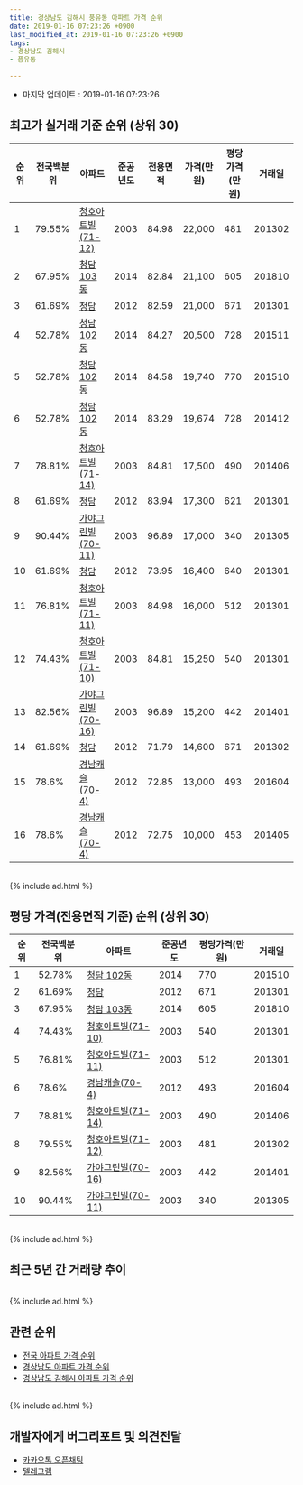 ```yaml
---
title: 경상남도 김해시 풍유동 아파트 가격 순위
date: 2019-01-16 07:23:26 +0900
last_modified_at: 2019-01-16 07:23:26 +0900
tags:
- 경상남도 김해시
- 풍유동

---
```


* 마지막 업데이트 : 2019-01-16 07:23:26

## 최고가 실거래 기준 순위 (상위 30)


|순위|전국백분위|아파트|준공년도|전용면적|가격(만원)|평당가격(만원)|거래일|
|---|---|---|---|---|---|---|---|
|1|79.55%|[청호아트빌(71-12)](https://search.naver.com/search.naver?query=%EA%B2%BD%EC%83%81%EB%82%A8%EB%8F%84+%EA%B9%80%ED%95%B4%EC%8B%9C+%ED%92%8D%EC%9C%A0%EB%8F%99+%EC%B2%AD%ED%98%B8%EC%95%84%ED%8A%B8%EB%B9%8C%2871-12%29)|2003|84.98|22,000|481|201302|
|2|67.95%|[청담 103동](https://search.naver.com/search.naver?query=%EA%B2%BD%EC%83%81%EB%82%A8%EB%8F%84+%EA%B9%80%ED%95%B4%EC%8B%9C+%ED%92%8D%EC%9C%A0%EB%8F%99+%EC%B2%AD%EB%8B%B4+103%EB%8F%99)|2014|82.84|21,100|605|201810|
|3|61.69%|[청담](https://search.naver.com/search.naver?query=%EA%B2%BD%EC%83%81%EB%82%A8%EB%8F%84+%EA%B9%80%ED%95%B4%EC%8B%9C+%ED%92%8D%EC%9C%A0%EB%8F%99+%EC%B2%AD%EB%8B%B4)|2012|82.59|21,000|671|201301|
|4|52.78%|[청담 102동](https://search.naver.com/search.naver?query=%EA%B2%BD%EC%83%81%EB%82%A8%EB%8F%84+%EA%B9%80%ED%95%B4%EC%8B%9C+%ED%92%8D%EC%9C%A0%EB%8F%99+%EC%B2%AD%EB%8B%B4+102%EB%8F%99)|2014|84.27|20,500|728|201511|
|5|52.78%|[청담 102동](https://search.naver.com/search.naver?query=%EA%B2%BD%EC%83%81%EB%82%A8%EB%8F%84+%EA%B9%80%ED%95%B4%EC%8B%9C+%ED%92%8D%EC%9C%A0%EB%8F%99+%EC%B2%AD%EB%8B%B4+102%EB%8F%99)|2014|84.58|19,740|770|201510|
|6|52.78%|[청담 102동](https://search.naver.com/search.naver?query=%EA%B2%BD%EC%83%81%EB%82%A8%EB%8F%84+%EA%B9%80%ED%95%B4%EC%8B%9C+%ED%92%8D%EC%9C%A0%EB%8F%99+%EC%B2%AD%EB%8B%B4+102%EB%8F%99)|2014|83.29|19,674|728|201412|
|7|78.81%|[청호아트빌(71-14)](https://search.naver.com/search.naver?query=%EA%B2%BD%EC%83%81%EB%82%A8%EB%8F%84+%EA%B9%80%ED%95%B4%EC%8B%9C+%ED%92%8D%EC%9C%A0%EB%8F%99+%EC%B2%AD%ED%98%B8%EC%95%84%ED%8A%B8%EB%B9%8C%2871-14%29)|2003|84.81|17,500|490|201406|
|8|61.69%|[청담](https://search.naver.com/search.naver?query=%EA%B2%BD%EC%83%81%EB%82%A8%EB%8F%84+%EA%B9%80%ED%95%B4%EC%8B%9C+%ED%92%8D%EC%9C%A0%EB%8F%99+%EC%B2%AD%EB%8B%B4)|2012|83.94|17,300|621|201301|
|9|90.44%|[가야그린빌(70-11)](https://search.naver.com/search.naver?query=%EA%B2%BD%EC%83%81%EB%82%A8%EB%8F%84+%EA%B9%80%ED%95%B4%EC%8B%9C+%ED%92%8D%EC%9C%A0%EB%8F%99+%EA%B0%80%EC%95%BC%EA%B7%B8%EB%A6%B0%EB%B9%8C%2870-11%29)|2003|96.89|17,000|340|201305|
|10|61.69%|[청담](https://search.naver.com/search.naver?query=%EA%B2%BD%EC%83%81%EB%82%A8%EB%8F%84+%EA%B9%80%ED%95%B4%EC%8B%9C+%ED%92%8D%EC%9C%A0%EB%8F%99+%EC%B2%AD%EB%8B%B4)|2012|73.95|16,400|640|201301|
|11|76.81%|[청호아트빌(71-11)](https://search.naver.com/search.naver?query=%EA%B2%BD%EC%83%81%EB%82%A8%EB%8F%84+%EA%B9%80%ED%95%B4%EC%8B%9C+%ED%92%8D%EC%9C%A0%EB%8F%99+%EC%B2%AD%ED%98%B8%EC%95%84%ED%8A%B8%EB%B9%8C%2871-11%29)|2003|84.98|16,000|512|201301|
|12|74.43%|[청호아트빌(71-10)](https://search.naver.com/search.naver?query=%EA%B2%BD%EC%83%81%EB%82%A8%EB%8F%84+%EA%B9%80%ED%95%B4%EC%8B%9C+%ED%92%8D%EC%9C%A0%EB%8F%99+%EC%B2%AD%ED%98%B8%EC%95%84%ED%8A%B8%EB%B9%8C%2871-10%29)|2003|84.81|15,250|540|201301|
|13|82.56%|[가야그린빌(70-16)](https://search.naver.com/search.naver?query=%EA%B2%BD%EC%83%81%EB%82%A8%EB%8F%84+%EA%B9%80%ED%95%B4%EC%8B%9C+%ED%92%8D%EC%9C%A0%EB%8F%99+%EA%B0%80%EC%95%BC%EA%B7%B8%EB%A6%B0%EB%B9%8C%2870-16%29)|2003|96.89|15,200|442|201401|
|14|61.69%|[청담](https://search.naver.com/search.naver?query=%EA%B2%BD%EC%83%81%EB%82%A8%EB%8F%84+%EA%B9%80%ED%95%B4%EC%8B%9C+%ED%92%8D%EC%9C%A0%EB%8F%99+%EC%B2%AD%EB%8B%B4)|2012|71.79|14,600|671|201302|
|15|78.6%|[경남캐슬(70-4)](https://search.naver.com/search.naver?query=%EA%B2%BD%EC%83%81%EB%82%A8%EB%8F%84+%EA%B9%80%ED%95%B4%EC%8B%9C+%ED%92%8D%EC%9C%A0%EB%8F%99+%EA%B2%BD%EB%82%A8%EC%BA%90%EC%8A%AC%2870-4%29)|2012|72.85|13,000|493|201604|
|16|78.6%|[경남캐슬(70-4)](https://search.naver.com/search.naver?query=%EA%B2%BD%EC%83%81%EB%82%A8%EB%8F%84+%EA%B9%80%ED%95%B4%EC%8B%9C+%ED%92%8D%EC%9C%A0%EB%8F%99+%EA%B2%BD%EB%82%A8%EC%BA%90%EC%8A%AC%2870-4%29)|2012|72.75|10,000|453|201405|


<br>
{% include ad.html %}
<br>

## 평당 가격(전용면적 기준) 순위 (상위 30)


|순위|전국백분위|아파트|준공년도|평당가격(만원)|거래일|
|---|---|---|---|---|---|
|1|52.78%|[청담 102동](https://search.naver.com/search.naver?query=%EA%B2%BD%EC%83%81%EB%82%A8%EB%8F%84+%EA%B9%80%ED%95%B4%EC%8B%9C+%ED%92%8D%EC%9C%A0%EB%8F%99+%EC%B2%AD%EB%8B%B4+102%EB%8F%99)|2014|770|201510|
|2|61.69%|[청담](https://search.naver.com/search.naver?query=%EA%B2%BD%EC%83%81%EB%82%A8%EB%8F%84+%EA%B9%80%ED%95%B4%EC%8B%9C+%ED%92%8D%EC%9C%A0%EB%8F%99+%EC%B2%AD%EB%8B%B4)|2012|671|201301|
|3|67.95%|[청담 103동](https://search.naver.com/search.naver?query=%EA%B2%BD%EC%83%81%EB%82%A8%EB%8F%84+%EA%B9%80%ED%95%B4%EC%8B%9C+%ED%92%8D%EC%9C%A0%EB%8F%99+%EC%B2%AD%EB%8B%B4+103%EB%8F%99)|2014|605|201810|
|4|74.43%|[청호아트빌(71-10)](https://search.naver.com/search.naver?query=%EA%B2%BD%EC%83%81%EB%82%A8%EB%8F%84+%EA%B9%80%ED%95%B4%EC%8B%9C+%ED%92%8D%EC%9C%A0%EB%8F%99+%EC%B2%AD%ED%98%B8%EC%95%84%ED%8A%B8%EB%B9%8C%2871-10%29)|2003|540|201301|
|5|76.81%|[청호아트빌(71-11)](https://search.naver.com/search.naver?query=%EA%B2%BD%EC%83%81%EB%82%A8%EB%8F%84+%EA%B9%80%ED%95%B4%EC%8B%9C+%ED%92%8D%EC%9C%A0%EB%8F%99+%EC%B2%AD%ED%98%B8%EC%95%84%ED%8A%B8%EB%B9%8C%2871-11%29)|2003|512|201301|
|6|78.6%|[경남캐슬(70-4)](https://search.naver.com/search.naver?query=%EA%B2%BD%EC%83%81%EB%82%A8%EB%8F%84+%EA%B9%80%ED%95%B4%EC%8B%9C+%ED%92%8D%EC%9C%A0%EB%8F%99+%EA%B2%BD%EB%82%A8%EC%BA%90%EC%8A%AC%2870-4%29)|2012|493|201604|
|7|78.81%|[청호아트빌(71-14)](https://search.naver.com/search.naver?query=%EA%B2%BD%EC%83%81%EB%82%A8%EB%8F%84+%EA%B9%80%ED%95%B4%EC%8B%9C+%ED%92%8D%EC%9C%A0%EB%8F%99+%EC%B2%AD%ED%98%B8%EC%95%84%ED%8A%B8%EB%B9%8C%2871-14%29)|2003|490|201406|
|8|79.55%|[청호아트빌(71-12)](https://search.naver.com/search.naver?query=%EA%B2%BD%EC%83%81%EB%82%A8%EB%8F%84+%EA%B9%80%ED%95%B4%EC%8B%9C+%ED%92%8D%EC%9C%A0%EB%8F%99+%EC%B2%AD%ED%98%B8%EC%95%84%ED%8A%B8%EB%B9%8C%2871-12%29)|2003|481|201302|
|9|82.56%|[가야그린빌(70-16)](https://search.naver.com/search.naver?query=%EA%B2%BD%EC%83%81%EB%82%A8%EB%8F%84+%EA%B9%80%ED%95%B4%EC%8B%9C+%ED%92%8D%EC%9C%A0%EB%8F%99+%EA%B0%80%EC%95%BC%EA%B7%B8%EB%A6%B0%EB%B9%8C%2870-16%29)|2003|442|201401|
|10|90.44%|[가야그린빌(70-11)](https://search.naver.com/search.naver?query=%EA%B2%BD%EC%83%81%EB%82%A8%EB%8F%84+%EA%B9%80%ED%95%B4%EC%8B%9C+%ED%92%8D%EC%9C%A0%EB%8F%99+%EA%B0%80%EC%95%BC%EA%B7%B8%EB%A6%B0%EB%B9%8C%2870-11%29)|2003|340|201305|


<br>
{% include ad.html %}
<br>

## 최근 5년 간 거래량 추이


<div style="width:100%;">
    <canvas id="deal_progress" height="250"></canvas>
</div>

<script>
new Chart(document.getElementById("deal_progress"), {
    type: 'line',
    data: {
        labels: ['201401','201402','201403','201404','201405','201406','201407','201408','201409','201410','201411','201412','201501','201502','201503','201504','201505','201506','201507','201508','201509','201510','201511','201512','201601','201602','201603','201604','201605','201606','201607','201608','201609','201610','201611','201612','201701','201702','201703','201704','201705','201706','201707','201708','201709','201710','201711','201712','201801','201802','201803','201804','201805','201806','201807','201808','201809','201810','201811','201812','201901'],
        datasets: [{
            label: '실거래 수',
            pointRadius: 1,
            data: [1, 0, 4, 2, 6, 3, 2, 5, 3, 1, 4, 2, 3, 4, 5, 0, 4, 3, 1, 2, 2, 2, 3, 2, 1, 3, 1, 2, 3, 3, 2, 0, 5, 3, 1, 2, 2, 3, 0, 2, 0, 0, 0, 1, 1, 1, 1, 0, 1, 0, 0, 0, 0, 0, 0, 0, 1, 1, 1, 0, 0],
            borderColor: "rgba(255, 201, 14, 1)",
            backgroundColor: "rgba(255, 201, 14, 0.5)",
            fill: true,
        }]
    },
    options: {
        responsive: true,
        title: {
            display: true,
            text: '5년간 거래량 추이'
        },
        tooltips: {
            mode: 'index',
            intersect: false,
        },
        hover: {
            mode: 'nearest',
            intersect: true
        },
        scales: {
            xAxes: [{
                display: true,
                scaleLabel: {
                    display: true,
                    labelString: '년/월'
                }
            }],
            yAxes: [{
                display: true,
                ticks: {
                    suggestedMin: 0,
                },
                scaleLabel: {
                    display: true,
                    labelString: '실거래 수'
                }
            }]
        }
    }
});

</script>


<br>
{% include ad.html %}
<br>

## 관련 순위

- [전국 아파트 가격 순위](https://inasie.github.io/apt-ranking/전국)
- [경상남도 아파트 가격 순위](https://inasie.github.io/apt-ranking/경상남도)
- [경상남도 김해시 아파트 가격 순위](https://inasie.github.io/apt-ranking/경상남도-김해시)


<br>
{% include ad.html %}
<br>

## 개발자에게 버그리포트 및 의견전달

- [카카오톡 오픈채팅](https://open.kakao.com/o/gLJUAP4)
- [텔레그램](https://t.me/inasie)

